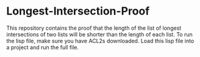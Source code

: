 # Longest-Intersection-Proof
This repository contains the proof that the length of the list of longest intersections of two lists will be shorter than the length of each list.
To run the lisp file, make sure you have ACL2s downloaded. Load this lisp file into a project and run the full file.
